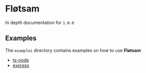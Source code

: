 <!-- @format -->

# Fløtsam

In depth documentation for `1.0.0`

## Examples

The `examples` directory contains examples on how to use **Fløtsam**

-   [ts-node](./examples/ts-node.md)
-   [express](./examples/express.md)
